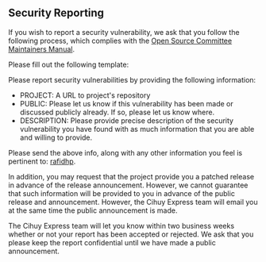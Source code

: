 ## Security Reporting

If you wish to report a security vulnerability, we ask that you follow the following process, which complies with the [Open Source Committee Maintainers Manual](https://opensource.ieee.org/community/manual).

Please fill out the following template:

Please report security vulnerabilities by providing the following information:

* PROJECT: A URL to project's repository
* PUBLIC: Please let us know if this vulnerability has been made or discussed publicly already. If so, please let us know where. 
* DESCRIPTION: Please provide precise description of the security vulnerability you have found with as much information that you are able and willing to provide.

Please send the above info, along with any other information you feel is pertinent to: [rafidhp](https://github.com/rafidhp/cihuy_express).

In addition, you may request that the project provide you a patched release in advance of the release announcement. However, we cannot guarantee that such information will be provided to you in advance of the public release and announcement. However, the Cihuy Express team will email you at the same time the public announcement is made.

The Cihuy Express team will let you know within two business weeks whether or not your report has been accepted or rejected. We ask that you please keep the report confidential until we have made a public announcement.
